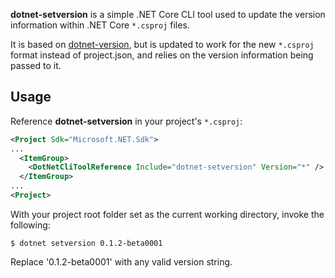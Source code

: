 **dotnet-setversion** is a simple .NET Core CLI tool used to update the version information within .NET Core `*.csproj` files.

It is based on [dotnet-version](https://github.com/ah-/dotnet-gitversion), but is updated to work for the new `*.csproj` format instead of project.json, and relies on the version information being passed to it.

## Usage

Reference **dotnet-setversion** in your project's `*.csproj`:

```xml
<Project Sdk="Microsoft.NET.Sdk">
...
  <ItemGroup>
    <DotNetCliToolReference Include="dotnet-setversion" Version="*" />
  </ItemGroup>
...
<Project>
```
With your project root folder set as the current working directory, invoke the following:

```
$ dotnet setversion 0.1.2-beta0001
```

Replace '0.1.2-beta0001' with any valid version string.
